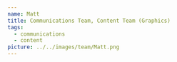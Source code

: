 ```yaml
---
name: Matt
title: Communications Team, Content Team (Graphics)
tags:
  - communications
  - content
picture: ../../images/team/Matt.png
---
```

